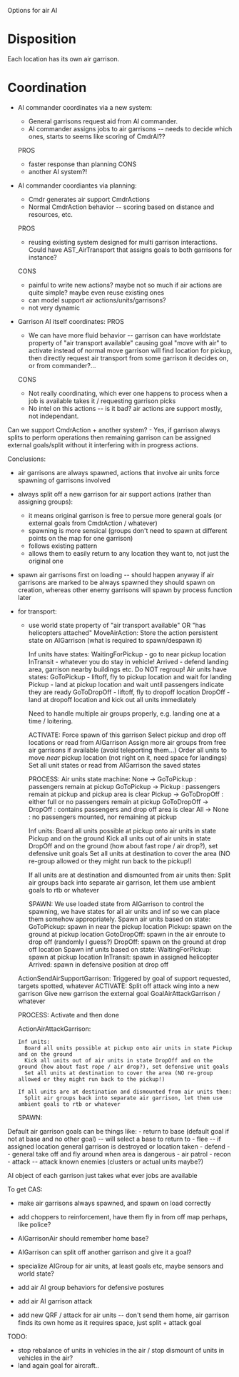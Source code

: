 Options for air AI

# Disposition

Each location has its own air garrison.

# Coordination

- AI commander coordinates via a new system:
    - General garrisons request aid from AI commander.
    - AI commander assigns jobs to air garrisons -- needs to decide which ones, starts to seems like scoring of CmdrAI??

    PROS
    - faster response than planning
    CONS
    - another AI system?!

- AI commander coordiantes via planning:
    - Cmdr generates air support CmdrActions
    - Normal CmdrAction behavior -- scoring based on distance and resources, etc.

    PROS
    - reusing existing system designed for multi garrison interactions. Could have AST_AirTransport that assigns goals to both garrisons for instance?

    CONS
    - painful to write new actions? maybe not so much if air actions are quite simple? maybe even reuse existing ones
    - can model support air actions/units/garrisons?
    - not very dynamic

- Garrison AI itself coordinates:
    PROS
    - We can have more fluid behavior --
        garrison can have worldstate property of "air transport available"
        causing goal "move with air" to activate instead of normal move
        garrison will find location for pickup, then directly request air transport from some garrison it decides on, or from commander?...

    CONS
    - Not really coordinating, which ever one happens to process when a job is available takes it / requesting garrison picks
    - No intel on this actions -- is it bad? air actions are support mostly, not independant.

Can we support CmdrAction + another system?
    - Yes, if garrison always splits to perform operations then remaining garrison can be assigned external goals/split without it interfering with in progress actions.


Conclusions:
  - air garrisons are always spawned, actions that involve air units force spawning of garrisons involved
  - always split off a new garrison for air support actions (rather than assigning groups):
    - it means original garrison is free to persue more general goals (or external goals from CmdrAction / whatever)
    - spawning is more sensical (groups don't need to spawn at different points on the map for one garrison)
    - follows existing pattern
    - allows them to easily return to any location they want to, not just the original one
  - spawn air garrisons first on loading -- should happen anyway if air garrisons are marked to be always spawned they
    should spawn on creation, whereas other enemy garrisons will spawn by process function later
  - for transport:
    - use world state property of "air transport available" OR "has helicopters attached"
    MoveAirAction:
      Store the action persistent state on AIGarrison (what is required to spawn/despawn it)

      Inf units have states:
        WaitingForPickup - go to near pickup location
        InTransit - whatever you do stay in vehicle!
        Arrived - defend landing area, garrison nearby buildings etc. Do NOT regroup!
      Air units have states:
        GoToPickup - liftoff, fly to pickup location and wait for landing
        Pickup - land at pickup location and wait until passengers indicate they are ready
        GoToDropOff - liftoff, fly to dropoff location
        DropOff - land at dropoff location and kick out all units immediately

      Need to handle multiple air groups properly, e.g. landing one at a time / loitering.

      ACTIVATE:
        Force spawn of this garrison
        Select pickup and drop off locations or read from AIGarrison
        Assign more air groups from free air garrisons if available (avoid teleporting them...)
        Order all units to move *near* pickup location (not right on it, need space for landings)
        Set all unit states or read from AIGarrison the saved states

      PROCESS:
        Air units state machine:
          None -> GoToPickup : passengers remain at pickup
          GoToPickup -> Pickup : passengers remain at pickup and pickup area is clear
          Pickup -> GoToDropOff : either full or no passengers remain at pickup
          GoToDropOff -> DropOff : contains passengers and drop off area is clear
          All -> None : no passengers mounted, nor remaining at pickup

        Inf units:
          Board all units possible at pickup onto air units in state Pickup and on the ground
          Kick all units out of air units in state DropOff and on the ground (how about fast rope / air drop?), set defensive unit goals
          Set all units at destination to cover the area (NO re-group allowed or they might run back to the pickup!)

        If all units are at destination and dismounted from air units then:
          Split air groups back into separate air garrison, let them use ambient goals to rtb or whatever

      SPAWN:
        We use loaded state from AIGarrison to control the spawning, we have states for all air units and inf so we can place them somehow appropriately.
        Spawn air units based on state:
          GoToPickup: spawn in near the pickup location
          Pickup: spawn on the ground at pickup location
          GotoDropOff: spawn in the air enroute to drop off (randomly I guess?)
          DropOff: spawn on the ground at drop off location
        Spawn inf units based on state:
          WaitingForPickup: spawn at pickup location
          InTransit: spawn in assigned helicopter
          Arrived: spawn in defensive position at drop off

    ActionSendAirSupportGarrison:
      Triggered by goal of support requested, targets spotted, whatever
      ACTIVATE:
        Split off attack wing into a new garrison
        Give new garrison the external goal GoalAirAttackGarrison / whatever

      PROCESS:
        Activate and then done

    ActionAirAttackGarrison:

        Inf units:
          Board all units possible at pickup onto air units in state Pickup and on the ground
          Kick all units out of air units in state DropOff and on the ground (how about fast rope / air drop?), set defensive unit goals
          Set all units at destination to cover the area (NO re-group allowed or they might run back to the pickup!)

        If all units are at destination and dismounted from air units then:
          Split air groups back into separate air garrison, let them use ambient goals to rtb or whatever

      SPAWN:

  Default air garrison goals can be things like:
    - return to base (default goal if not at base and no other goal) -- will select a base to return to
    - flee -- if assigned location general garrison is destroyed or location taken
    - defend -- general take off and fly around when area is dangerous
    - air patrol
    - recon
    - attack -- attack known enemies (clusters or actual units maybe?)

AI object of each garrison just takes what ever jobs are available


To get CAS:
- make air garrisons always spawned, and spawn on load correctly
- add choppers to reinforcement, have them fly in from off map perhaps, like police?

- AIGarrisonAir should remember home base?
- AIGarrison can split off another garrison and give it a goal?
- specialize AIGroup for air units, at least goals etc, maybe sensors and world state?
- add air AI group behaviors for defensive postures
- add air AI garrison attack
- add new QRF / attack for air units -- don't send them home, air garrison finds its own home as it requires space, just split + attack goal

TODO:
- stop rebalance of units in vehicles in the air / stop dismount of units in vehicles in the air?
- land again goal for aircraft..